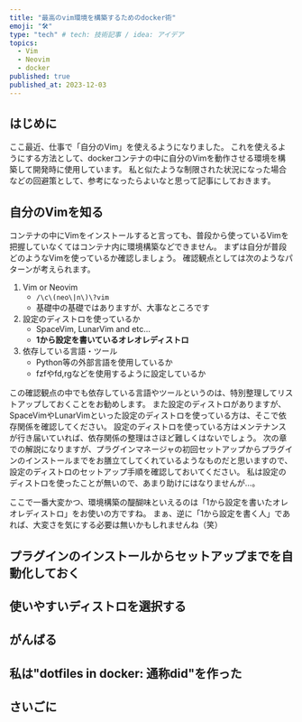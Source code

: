 ```yaml
---
title: "最高のvim環境を構築するためのdocker術"
emoji: "🛠"
type: "tech" # tech: 技術記事 / idea: アイデア
topics:
  - Vim
  - Neovim
  - docker
published: true
published_at: 2023-12-03
---
```


## はじめに

ここ最近、仕事で「自分のVim」を使えるようになりました。
これを使えるようにする方法として、dockerコンテナの中に自分のVimを動作させる環境を構築して開発時に使用しています。
私と似たような制限された状況になった場合などの回避策として、参考になったらよいなと思って記事にしておきます。

## 自分のVimを知る

コンテナの中にVimをインストールすると言っても、普段から使っているVimを把握していなくてはコンテナ内に環境構築などできません。
まずは自分が普段どのようなVimを使っているか確認しましょう。
確認観点としては次のようなパターンが考えられます。

1. Vim or Neovim
    * `/\c\(neo\|n\)\?vim`
    * 基礎中の基礎ではありますが、大事なところです
1. 設定のディストロを使っているか
    * SpaceVim, LunarVim and etc...
    * **1から設定を書いているオレオレディストロ**
1. 依存している言語・ツール
    * Python等の外部言語を使用しているか
    * fzfやfd,rgなどを使用するように設定しているか

この確認観点の中でも依存している言語やツールというのは、特別整理してリストアップしておくことをお勧めします。
また設定のディストロがありますが、SpaceVimやLunarVimといった設定のディストロを使っている方は、そこで依存関係を確認してください。
設定のディストロを使っている方はメンテナンスが行き届いていれば、依存関係の整理はさほど難しくはないでしょう。
次の章での解説になりますが、プラグインマネージャの初回セットアップからプラグインのインストールまでをお膳立てしてくれているようなものだと思いますので、設定のディストロのセットアップ手順を確認しておいてください。
私は設定のディストロを使ったことが無いので、あまり助けにはなりませんが…。

ここで一番大変かつ、環境構築の醍醐味といえるのは「1から設定を書いたオレオレディストロ」をお使いの方ですね。
まぁ、逆に「1から設定を書く人」であれば、大変さを気にする必要は無いかもしれませんね（笑）

## プラグインのインストールからセットアップまでを自動化しておく

## 使いやすいディストロを選択する

## がんばる

## 私は"dotfiles in docker: 通称did"を作った

## さいごに
